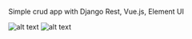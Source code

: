 Simple crud app with Django Rest, Vue.js, Element UI


![alt text](https://github.com/skortabeast/simplecrud_djangorest_vue/blob/master/main_form.png)
![alt text](https://github.com/skortabeast/simplecrud_djangorest_vue/blob/master/add_form.png)

